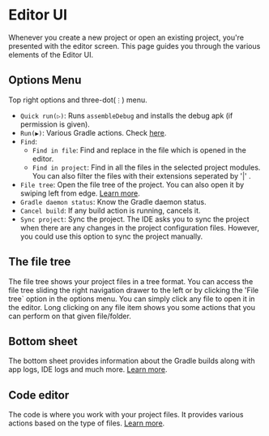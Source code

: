 # Editor UI

Whenever you create a new project or open an existing project, you're presented with the editor screen. This page guides you through the various elements of the Editor UI.

## Options Menu

Top right options and three-dot(`⋮`) menu.

- `Quick run(▷)`: Runs `assembleDebug` and installs the debug apk (if permission is given).
- `Run(▶)`: Various Gradle actions. Check [here](./build_actions.md#readme).
- `Find`:
    - `Find in file`: Find and replace in the file which is opened in the editor.
    - `Find in project`: Find in all the files in  the selected project modules. You can also filter the files with their extensions seperated by '|' .
- `File tree`: Open the file tree of the project. You can also open it by swiping left from edge. [Learn more](#the-file-tree).
- `Gradle daemon status`: Know the Gradle daemon status.
- `Cancel build`: If any build action is running, cancels it.
- `Sync project`: Sync the project. The IDE asks you to sync the project when there are any changes in the project configuration files. However, you could use this option to sync the project manually.

## The file tree

The file tree shows your project files in a tree format. You can access the file tree sliding the right navigation drawer to the left or by clicking the 'File tree` option in the options menu. You can simply click any file to open it in the editor. Long clicking on any file item shows you some actions that you can perform on that given file/folder.

## Bottom sheet

The bottom sheet provides information about the Gradle builds along with app logs, IDE logs and much more. [Learn more](./bottom_sheet.md).

## Code editor

The code is where you work with your project files. It provides various actions based on the type of files. [Learn more](./code_editor.md).
